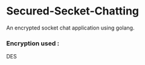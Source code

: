 # Secured-Secket-Chatting
An encrypted socket chat application using golang.
### Encryption used :    
DES
